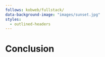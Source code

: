 ```yaml
---
follows: kobweb/fullstack/
data-background-image: "images/sunset.jpg"
styles:
  - outlined-headers
---
```


# Conclusion
